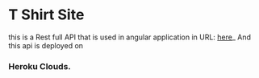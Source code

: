 # T Shirt Site

this is a Rest full API that is used in angular application in URL: [here](https://newlooktshirs.herokuapp.com/)_
And this api is deployed on 
### Heroku Clouds.


